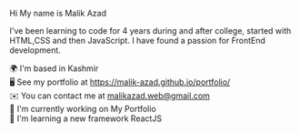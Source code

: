 Hi My name is Malik Azad


I've been learning to code for 4 years during and after college, started with HTML,CSS and then JavaScript. I have found a passion for FrontEnd development.

🌍  I'm based in Kashmir                
🖥️  See my portfolio at https://malik-azad.github.io/portfolio/            
✉️  You can contact me at malikazad.web@gmail.com            
🚀  I'm currently working on My Portfolio            
🧠  I'm learning a new framework ReactJS      

